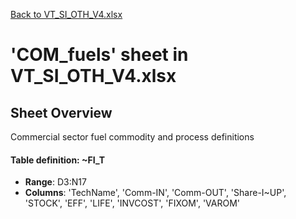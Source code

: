 [Back to VT_SI_OTH_V4.xlsx](README.md)

# 'COM_fuels' sheet in VT_SI_OTH_V4.xlsx

## Sheet Overview

Commercial sector fuel commodity and process definitions

#### Table definition: ~FI_T
- **Range**: D3:N17
- **Columns**: 'TechName', 'Comm-IN', 'Comm-OUT', 'Share-I\~UP', 'STOCK', 'EFF', 'LIFE', 'INVCOST', 'FIXOM', 'VAROM'


